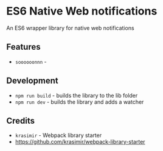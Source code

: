 # ES6 Native Web notifications

An ES6 wrapper library for native web notifications

## Features

* `soooooonnn` -

## Development

* `npm run build` - builds the library to the lib folder
* `npm run dev` - builds the library and adds a watcher


## Credits

* `krasimir` - Webpack library starter
* https://github.com/krasimir/webpack-library-starter